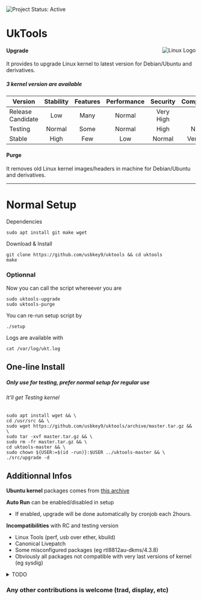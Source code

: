 ![Project Status: Active][Project Status Image]

UkTools
===========================

<img align="right" src="https://www.kernel.org/theme/images/logos/tux.png" alt="Linux Logo" title="Tux">

#### Upgrade
It provides to upgrade Linux kernel to latest version for Debian/Ubuntu and derivatives.

##### 3 kernel version are available

| Version           | Stability | Features | Performance | Security  | Compatibility |
|-------------------|:---------:|:--------:|:-----------:|:---------:|:-------------:|
| Release Candidate | Low       | Many     | Normal      | Very High | Low           |
| Testing           | Normal    | Some     | Normal      | High      | Normal        |
| Stable            | High      | Few      | Low         | Normal    | Very High     |

#### Purge
It removes old Linux kernel images/headers in machine for Debian/Ubuntu and derivatives.

-----------------------------------------
# Normal Setup

Dependencies

```
sudo apt install git make wget
```

Download & Install

```
git clone https://github.com/usbkey9/uktools && cd uktools
make
```

### Optionnal

Now you can call the script whereever you are

```
sudo uktools-upgrade
sudo uktools-purge
```

You can re-run setup script by
```
./setup
```

Logs are available with
```
cat /var/log/ukt.log
```

## One-line Install
##### Only use for testing, prefer normal setup for regular use
###### It'll get Testing kernel
```
sudo apt install wget && \
cd /usr/src && \
sudo wget https://github.com/usbkey9/uktools/archive/master.tar.gz && \
sudo tar -xvf master.tar.gz && \
sudo rm -fr master.tar.gz && \
cd uktools-master && \
sudo chown ${USER:=$(id -run)}:$USER ../uktools-master && \
./src/upgrade -d
```

## Additionnal Infos

**Ubuntu kernel** packages comes from [this archive](http://kernel.ubuntu.com/~kernel-ppa/mainline/)

**Auto Run** can be enabled/disabled in setup<br>
* If enabled, upgrade will be done automatically by cronjob each 2hours.

**Incompatibilities** with RC and testing version
* Linux Tools (perf, usb over ether, kbuild)
* Canonical Livepatch
* Some misconfigured packages (eg rtl8812au-dkms/4.3.8)
* Obviously all packages not compatible with very last versions of kernel (eg sysdig)

<details><summary>TODO</summary>
  
### Handle user interupt during install
### Choose next grub default kernel
### Ask and allow to run purge periodically without upgrade
### Bash Unit Test

* Test MakeFile

##### Upgrade
* check install of each kernel's versions
* check message of the day with ssh connection just after install
* check call parameters
* check "no need to upgrade" by running script two times in a row

##### Purge
* check if script keep the very last version of minor kernel
* eg with Ubuntu 18.04 :

| Versions   | Keep |
|------------|:----:|
| 4.13.0-39  |✗|
| 4.13.0-41  |✓|
| 4.15.0-32  |✗|
| 4.15.0-34  |✓|
| 4.16.5     |✗|
| 4.16.6     |✗|
| 4.16.7     |✓|
  
</details>

### Any other contributions is welcome (trad, display, etc)

[Project Status Image]: https://img.shields.io/badge/project-active-green.svg "Project Status: Active"
